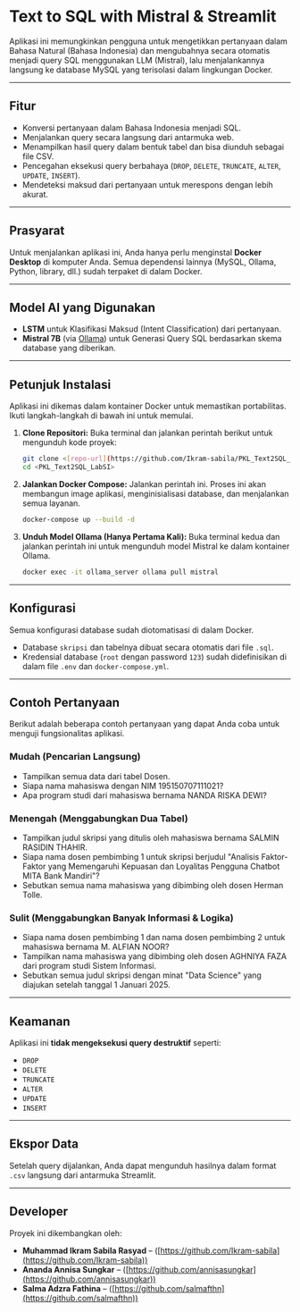 # Text to SQL with Mistral & Streamlit

Aplikasi ini memungkinkan pengguna untuk mengetikkan pertanyaan dalam Bahasa Natural (Bahasa Indonesia) dan mengubahnya secara otomatis menjadi query SQL menggunakan LLM (Mistral), lalu menjalankannya langsung ke database MySQL yang terisolasi dalam lingkungan Docker.

-----

## Fitur

  * Konversi pertanyaan dalam Bahasa Indonesia menjadi SQL.
  * Menjalankan query secara langsung dari antarmuka web.
  * Menampilkan hasil query dalam bentuk tabel dan bisa diunduh sebagai file CSV.
  * Pencegahan eksekusi query berbahaya (`DROP`, `DELETE`, `TRUNCATE`, `ALTER`, `UPDATE`, `INSERT`).
  * Mendeteksi maksud dari pertanyaan untuk merespons dengan lebih akurat.

-----

## Prasyarat

Untuk menjalankan aplikasi ini, Anda hanya perlu menginstal **Docker Desktop** di komputer Anda. Semua dependensi lainnya (MySQL, Ollama, Python, library, dll.) sudah terpaket di dalam Docker.

-----

## Model AI yang Digunakan

  * **LSTM** untuk Klasifikasi Maksud (Intent Classification) dari pertanyaan.
  * **Mistral 7B** (via [Ollama](https://ollama.com/)) untuk Generasi Query SQL berdasarkan skema database yang diberikan.

-----

## Petunjuk Instalasi

Aplikasi ini dikemas dalam kontainer Docker untuk memastikan portabilitas. Ikuti langkah-langkah di bawah ini untuk memulai.

1.  **Clone Repositori:**
    Buka terminal dan jalankan perintah berikut untuk mengunduh kode proyek:

    ```bash
    git clone <[repo-url](https://github.com/Ikram-sabila/PKL_Text2SQL_LabSI)>
    cd <PKL_Text2SQL_LabSI>
    ```

2.  **Jalankan Docker Compose:**
    Jalankan perintah ini. Proses ini akan membangun image aplikasi, menginisialisasi database, dan menjalankan semua layanan.

    ```bash
    docker-compose up --build -d
    ```

3.  **Unduh Model Ollama (Hanya Pertama Kali):**
    Buka terminal kedua dan jalankan perintah ini untuk mengunduh model Mistral ke dalam kontainer Ollama.

    ```bash
    docker exec -it ollama_server ollama pull mistral
    ```

-----

## Konfigurasi

Semua konfigurasi database sudah diotomatisasi di dalam Docker.

  - Database `skripsi` dan tabelnya dibuat secara otomatis dari file `.sql`.
  - Kredensial database (`root` dengan password `123`) sudah didefinisikan di dalam file `.env` dan `docker-compose.yml`.

-----

## Contoh Pertanyaan

Berikut adalah beberapa contoh pertanyaan yang dapat Anda coba untuk menguji fungsionalitas aplikasi.

### Mudah (Pencarian Langsung)

  * Tampilkan semua data dari tabel Dosen.
  * Siapa nama mahasiswa dengan NIM 195150707111021?
  * Apa program studi dari mahasiswa bernama NANDA RISKA DEWI?

### Menengah (Menggabungkan Dua Tabel)

  * Tampilkan judul skripsi yang ditulis oleh mahasiswa bernama SALMIN RASIDIN THAHIR.
  * Siapa nama dosen pembimbing 1 untuk skripsi berjudul "Analisis Faktor-Faktor yang Memengaruhi Kepuasan dan Loyalitas Pengguna Chatbot MITA Bank Mandiri"?
  * Sebutkan semua nama mahasiswa yang dibimbing oleh dosen Herman Tolle.

### Sulit (Menggabungkan Banyak Informasi & Logika)

  * Siapa nama dosen pembimbing 1 dan nama dosen pembimbing 2 untuk mahasiswa bernama M. ALFIAN NOOR?
  * Tampilkan nama mahasiswa yang dibimbing oleh dosen AGHNIYA FAZA dari program studi Sistem Informasi.
  * Sebutkan semua judul skripsi dengan minat "Data Science" yang diajukan setelah tanggal 1 Januari 2025.

-----

## Keamanan

Aplikasi ini **tidak mengeksekusi query destruktif** seperti:

  - `DROP`
  - `DELETE`
  - `TRUNCATE`
  - `ALTER`
  - `UPDATE`
  - `INSERT`

-----

## Ekspor Data

Setelah query dijalankan, Anda dapat mengunduh hasilnya dalam format `.csv` langsung dari antarmuka Streamlit.

-----

## Developer

Proyek ini dikembangkan oleh:

  - **Muhammad Ikram Sabila Rasyad** – ([https://github.com/Ikram-sabila](https://github.com/Ikram-sabila))
  - **Ananda Annisa Sungkar** – ([https://github.com/annisasungkar](https://github.com/annisasungkar))
  - **Salma Adzra Fathina** – ([https://github.com/salmafthn](https://github.com/salmafthn))